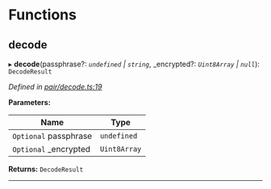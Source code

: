 

# Functions

<a id="decode"></a>

##  decode

▸ **decode**(passphrase?: *`undefined` | `string`*, _encrypted?: *`Uint8Array` | `null`*): `DecodeResult`

*Defined in [pair/decode.ts:19](https://github.com/polkadot-js/common/blob/0710c73/packages/keyring/src/pair/decode.ts#L19)*

**Parameters:**

| Name | Type |
| ------ | ------ |
| `Optional` passphrase | `undefined` | `string` |
| `Optional` _encrypted | `Uint8Array` | `null` |

**Returns:** `DecodeResult`

___

